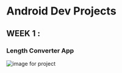 
# Android Dev Projects

## WEEK 1 :

### Length Converter App

![image for project](http://url/to/img.png)